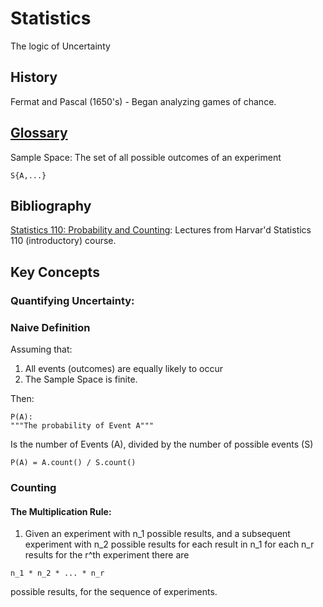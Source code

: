 # Statistics
The logic of Uncertainty

## History
Fermat and Pascal (1650's)
    - Began analyzing games of chance.

## [Glossary](http://www.stat.berkeley.edu/~stark/SticiGui/Text/gloss.htm)
Sample Space: The set of all possible outcomes of an experiment
```
S{A,...}
```

## Bibliography
[Statistics 110: Probability  and Counting](https://www.youtube.com/playlist?list=PL2SOU6wwxB0uwwH80KTQ6ht66KWxbzTIo):
Lectures from Harvar'd Statistics 110 (introductory) course.

## Key Concepts
### Quantifying Uncertainty:

### Naive Definition
Assuming that:

1. All events (outcomes) are equally likely to occur
2. The Sample Space is finite.

Then:
```
P(A):
"""The probability of Event A"""
```

Is the number of Events (A), divided by the number of possible events (S)

```
P(A) = A.count() / S.count()
```


### Counting
#### The Multiplication Rule:
1. Given an experiment with n_1 possible results,
and a subsequent experiment with n_2 possible results for each result in n_1
for each n_r results for the r^th experiment
there are
```
n_1 * n_2 * ... * n_r
```
possible results, for the sequence of experiments.
